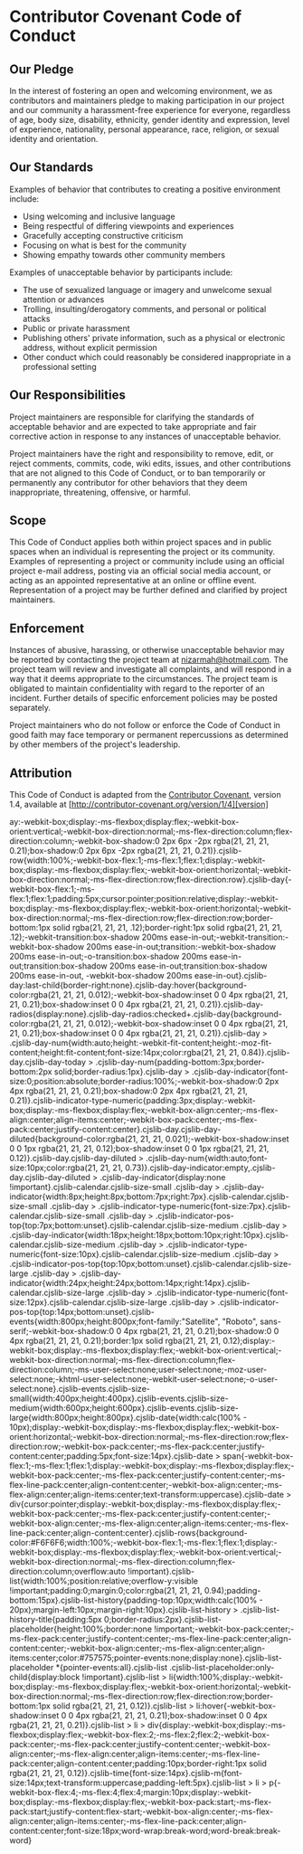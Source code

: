 # Contributor Covenant Code of Conduct

## Our Pledge

In the interest of fostering an open and welcoming environment, we as contributors and maintainers pledge to making participation in our project and our community a harassment-free experience for everyone, regardless of age, body size, disability, ethnicity, gender identity and expression, level of experience, nationality, personal appearance, race, religion, or sexual identity and orientation.

## Our Standards

Examples of behavior that contributes to creating a positive environment include:

* Using welcoming and inclusive language
* Being respectful of differing viewpoints and experiences
* Gracefully accepting constructive criticism
* Focusing on what is best for the community
* Showing empathy towards other community members

Examples of unacceptable behavior by participants include:

* The use of sexualized language or imagery and unwelcome sexual attention or advances
* Trolling, insulting/derogatory comments, and personal or political attacks
* Public or private harassment
* Publishing others' private information, such as a physical or electronic address, without explicit permission
* Other conduct which could reasonably be considered inappropriate in a professional setting

## Our Responsibilities

Project maintainers are responsible for clarifying the standards of acceptable behavior and are expected to take appropriate and fair corrective action in response to any instances of unacceptable behavior.

Project maintainers have the right and responsibility to remove, edit, or reject comments, commits, code, wiki edits, issues, and other contributions that are not aligned to this Code of Conduct, or to ban temporarily or permanently any contributor for other behaviors that they deem inappropriate, threatening, offensive, or harmful.

## Scope

This Code of Conduct applies both within project spaces and in public spaces when an individual is representing the project or its community. Examples of representing a project or community include using an official project e-mail address, posting via an official social media account, or acting as an appointed representative at an online or offline event. Representation of a project may be further defined and clarified by project maintainers.

## Enforcement

Instances of abusive, harassing, or otherwise unacceptable behavior may be reported by contacting the project team at nizarmah@hotmail.com. The project team will review and investigate all complaints, and will respond in a way that it deems appropriate to the circumstances. The project team is obligated to maintain confidentiality with regard to the reporter of an incident. Further details of specific enforcement policies may be posted separately.

Project maintainers who do not follow or enforce the Code of Conduct in good faith may face temporary or permanent repercussions as determined by other members of the project's leadership.

## Attribution

This Code of Conduct is adapted from the [Contributor Covenant][homepage], version 1.4, available at [http://contributor-covenant.org/version/1/4][version]

[homepage]: http://contributor-covenant.org
[version]: http://contributor-covenant.org/version/1/4/
ay:-webkit-box;display:-ms-flexbox;display:flex;-webkit-box-orient:vertical;-webkit-box-direction:normal;-ms-flex-direction:column;flex-direction:column;-webkit-box-shadow:0 2px 6px -2px rgba(21, 21, 21, 0.21);box-shadow:0 2px 6px -2px rgba(21, 21, 21, 0.21)}.cjslib-row{width:100%;-webkit-box-flex:1;-ms-flex:1;flex:1;display:-webkit-box;display:-ms-flexbox;display:flex;-webkit-box-orient:horizontal;-webkit-box-direction:normal;-ms-flex-direction:row;flex-direction:row}.cjslib-day{-webkit-box-flex:1;-ms-flex:1;flex:1;padding:5px;cursor:pointer;position:relative;display:-webkit-box;display:-ms-flexbox;display:flex;-webkit-box-orient:horizontal;-webkit-box-direction:normal;-ms-flex-direction:row;flex-direction:row;border-bottom:1px solid rgba(21, 21, 21, .12);border-right:1px solid rgba(21, 21, 21, .12);-webkit-transition:box-shadow 200ms ease-in-out;-webkit-transition:-webkit-box-shadow 200ms ease-in-out;transition:-webkit-box-shadow 200ms ease-in-out;-o-transition:box-shadow 200ms ease-in-out;transition:box-shadow 200ms ease-in-out;transition:box-shadow 200ms ease-in-out, -webkit-box-shadow 200ms ease-in-out}.cjslib-day:last-child{border-right:none}.cjslib-day:hover{background-color:rgba(21, 21, 21, 0.012);-webkit-box-shadow:inset 0 0 4px rgba(21, 21, 21, 0.21);box-shadow:inset 0 0 4px rgba(21, 21, 21, 0.21)}.cjslib-day-radios{display:none}.cjslib-day-radios:checked+.cjslib-day{background-color:rgba(21, 21, 21, 0.012);-webkit-box-shadow:inset 0 0 4px rgba(21, 21, 21, 0.21);box-shadow:inset 0 0 4px rgba(21, 21, 21, 0.21)}.cjslib-day > .cjslib-day-num{width:auto;height:-webkit-fit-content;height:-moz-fit-content;height:fit-content;font-size:14px;color:rgba(21, 21, 21, 0.84)}.cjslib-day.cjslib-day-today > .cjslib-day-num{padding-bottom:3px;border-bottom:2px solid;border-radius:1px}.cjslib-day > .cjslib-day-indicator{font-size:0;position:absolute;border-radius:100%;-webkit-box-shadow:0 2px 4px rgba(21, 21, 21, 0.21);box-shadow:0 2px 4px rgba(21, 21, 21, 0.21)}.cjslib-indicator-type-numeric{padding:3px;display:-webkit-box;display:-ms-flexbox;display:flex;-webkit-box-align:center;-ms-flex-align:center;align-items:center;-webkit-box-pack:center;-ms-flex-pack:center;justify-content:center}.cjslib-day.cjslib-day-diluted{background-color:rgba(21, 21, 21, 0.021);-webkit-box-shadow:inset 0 0 1px rgba(21, 21, 21, 0.12);box-shadow:inset 0 0 1px rgba(21, 21, 21, 0.12)}.cjslib-day.cjslib-day-diluted > .cjslib-day-num{width:auto;font-size:10px;color:rgba(21, 21, 21, 0.73)}.cjslib-day-indicator:empty,.cjslib-day.cjslib-day-diluted > .cjslib-day-indicator{display:none !important}.cjslib-calendar.cjslib-size-small .cjslib-day > .cjslib-day-indicator{width:8px;height:8px;bottom:7px;right:7px}.cjslib-calendar.cjslib-size-small .cjslib-day > .cjslib-indicator-type-numeric{font-size:7px}.cjslib-calendar.cjslib-size-small .cjslib-day > .cjslib-indicator-pos-top{top:7px;bottom:unset}.cjslib-calendar.cjslib-size-medium .cjslib-day > .cjslib-day-indicator{width:18px;height:18px;bottom:10px;right:10px}.cjslib-calendar.cjslib-size-medium .cjslib-day > .cjslib-indicator-type-numeric{font-size:10px}.cjslib-calendar.cjslib-size-medium .cjslib-day > .cjslib-indicator-pos-top{top:10px;bottom:unset}.cjslib-calendar.cjslib-size-large .cjslib-day > .cjslib-day-indicator{width:24px;height:24px;bottom:14px;right:14px}.cjslib-calendar.cjslib-size-large .cjslib-day > .cjslib-indicator-type-numeric{font-size:12px}.cjslib-calendar.cjslib-size-large .cjslib-day > .cjslib-indicator-pos-top{top:14px;bottom:unset}.cjslib-events{width:800px;height:800px;font-family:"Satellite", "Roboto", sans-serif;-webkit-box-shadow:0 0 4px rgba(21, 21, 21, 0.21);box-shadow:0 0 4px rgba(21, 21, 21, 0.21);border:1px solid rgba(21, 21, 21, 0.12);display:-webkit-box;display:-ms-flexbox;display:flex;-webkit-box-orient:vertical;-webkit-box-direction:normal;-ms-flex-direction:column;flex-direction:column;-ms-user-select:none;user-select:none;-moz-user-select:none;-khtml-user-select:none;-webkit-user-select:none;-o-user-select:none}.cjslib-events.cjslib-size-small{width:400px;height:400px}.cjslib-events.cjslib-size-medium{width:600px;height:600px}.cjslib-events.cjslib-size-large{width:800px;height:800px}.cjslib-date{width:calc(100% - 10px);display:-webkit-box;display:-ms-flexbox;display:flex;-webkit-box-orient:horizontal;-webkit-box-direction:normal;-ms-flex-direction:row;flex-direction:row;-webkit-box-pack:center;-ms-flex-pack:center;justify-content:center;padding:5px;font-size:14px}.cjslib-date > span{-webkit-box-flex:1;-ms-flex:1;flex:1;display:-webkit-box;display:-ms-flexbox;display:flex;-webkit-box-pack:center;-ms-flex-pack:center;justify-content:center;-ms-flex-line-pack:center;align-content:center;-webkit-box-align:center;-ms-flex-align:center;align-items:center;text-transform:uppercase}.cjslib-date > div{cursor:pointer;display:-webkit-box;display:-ms-flexbox;display:flex;-webkit-box-pack:center;-ms-flex-pack:center;justify-content:center;-webkit-box-align:center;-ms-flex-align:center;align-items:center;-ms-flex-line-pack:center;align-content:center}.cjslib-rows{background-color:#F6F6F6;width:100%;-webkit-box-flex:1;-ms-flex:1;flex:1;display:-webkit-box;display:-ms-flexbox;display:flex;-webkit-box-orient:vertical;-webkit-box-direction:normal;-ms-flex-direction:column;flex-direction:column;overflow:auto !important}.cjslib-list{width:100%;position:relative;overflow-y:visible !important;padding:0;margin:0;color:rgba(21, 21, 21, 0.94);padding-bottom:15px}.cjslib-list-history{padding-top:10px;width:calc(100% - 20px);margin-left:10px;margin-right:10px}.cjslib-list-history > .cjslib-list-history-title{padding:5px 0;border-radius:2px}.cjslib-list-placeholder{height:100%;border:none !important;-webkit-box-pack:center;-ms-flex-pack:center;justify-content:center;-ms-flex-line-pack:center;align-content:center;-webkit-box-align:center;-ms-flex-align:center;align-items:center;color:#757575;pointer-events:none;display:none}.cjslib-list-placeholder *{pointer-events:all}.cjslib-list .cjslib-list-placeholder:only-child{display:block !important}.cjslib-list > li{width:100%;display:-webkit-box;display:-ms-flexbox;display:flex;-webkit-box-orient:horizontal;-webkit-box-direction:normal;-ms-flex-direction:row;flex-direction:row;border-bottom:1px solid rgba(21, 21, 21, 0.12)}.cjslib-list > li:hover{-webkit-box-shadow:inset 0 0 4px rgba(21, 21, 21, 0.21);box-shadow:inset 0 0 4px rgba(21, 21, 21, 0.21)}.cjslib-list > li > div{display:-webkit-box;display:-ms-flexbox;display:flex;-webkit-box-flex:2;-ms-flex:2;flex:2;-webkit-box-pack:center;-ms-flex-pack:center;justify-content:center;-webkit-box-align:center;-ms-flex-align:center;align-items:center;-ms-flex-line-pack:center;align-content:center;padding:10px;border-right:1px solid rgba(21, 21, 21, 0.12)}.cjslib-time{font-size:14px}.cjslib-m{font-size:14px;text-transform:uppercase;padding-left:5px}.cjslib-list > li > p{-webkit-box-flex:4;-ms-flex:4;flex:4;margin:10px;display:-webkit-box;display:-ms-flexbox;display:flex;-webkit-box-pack:start;-ms-flex-pack:start;justify-content:flex-start;-webkit-box-align:center;-ms-flex-align:center;align-items:center;-ms-flex-line-pack:center;align-content:center;font-size:18px;word-wrap:break-word;word-break:break-word}